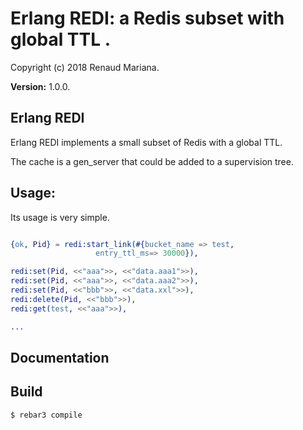 

# Erlang REDI: a Redis subset with global TTL . #

Copyright (c) 2018 Renaud Mariana.

__Version:__ 1.0.0.

## Erlang REDI

Erlang REDI implements a small subset of Redis with a global TTL.

The cache is a gen_server that could be added to a supervision tree.

Usage:
------

Its usage is very simple.

```erlang

{ok, Pid} = redi:start_link(#{bucket_name => test,
			       entry_ttl_ms=> 30000}),

redi:set(Pid, <<"aaa">>, <<"data.aaa1">>), 
redi:set(Pid, <<"aaa">>, <<"data.aaa2">>), 
redi:set(Pid, <<"bbb">>, <<"data.xxl">>),
redi:delete(Pid, <<"bbb">>),
redi:get(test, <<"aaa">>),

...
```

## Documentation


## Build

```
$ rebar3 compile
```

